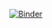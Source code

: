 [![Binder](https://mybinder.org/badge_logo.svg)](https://mybinder.org/v2/gh/StatisticsHealthEconomics/STAT0019-practicals/master?urlpath=rstudio)
